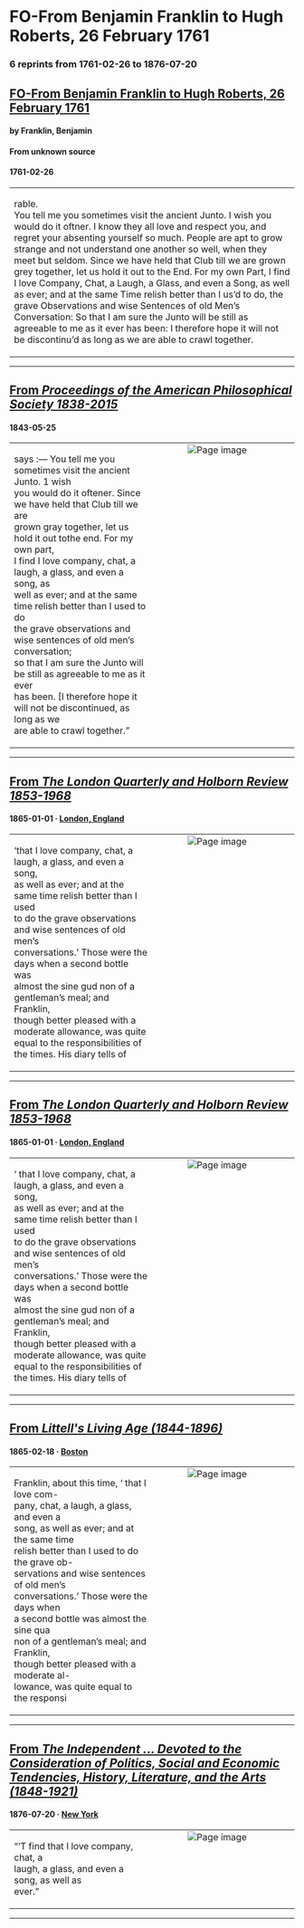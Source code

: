 
# FO-From Benjamin Franklin to Hugh Roberts, 26 February 1761

### 6 reprints from 1761-02-26 to 1876-07-20

## [FO-From Benjamin Franklin to Hugh Roberts, 26 February 1761](https://founders.archives.gov/documents/Franklin/01-09-02-0104)

#### by Franklin, Benjamin

#### From unknown source

#### 1761-02-26

<table style="width: 100%;"><tr><td style="width: 50%">

rable.  
You tell me you sometimes visit the ancient Junto. I wish you would do it oftner. I know they all love and respect you, and regret your absenting yourself so much. People are apt to grow strange and not understand one another so well, when they meet but seldom. Since we have held that Club till we are grown grey together, let us hold it out to the End. For my own Part, I find I love Company, Chat, a Laugh, a Glass, and even a Song, as well as ever; and at the same Time relish better than I us’d to do, the grave Observations and wise Sentences of old Men’s Conversation: So that I am sure the Junto will be still as agreeable to me as it ever has been: I therefore hope it will not be discontinu’d as long as we are able to crawl together.
</td></tr></table>

---

## [From _Proceedings of the American Philosophical Society 1838-2015_](https://archive.org/details/sim_proceedings-of-the-american-philosophical-society_may-25-30-1843_3_27/page/n10/mode/1up?view=theater)

#### 1843-05-25

<table style="width: 100%;"><tr><td style="width: 50%">

  
says :— You tell me you sometimes visit the ancient Junto. 1 wish  
you would do it oftener. Since we have held that Club till we are  
grown gray together, let us hold it out tothe end. For my own part,  
I find I love company, chat, a laugh, a glass, and even a song, as  
well as ever; and at the same time relish better than I used to do  
the grave observations and wise sentences of old men’s conversation;  
so that I am sure the Junto will be still as agreeable to me as it ever  
has been. [I therefore hope it will not be discontinued, as long as we  
are able to crawl together.”
</td><td style="width: 50%; max-height: 75%; margin: auto; display: block;">
<img alt="Page image" src="https://iiif.archive.org/iiif/sim_proceedings-of-the-american-philosophical-society_may-25-30-1843_3_27&#0036;10/pct:13.000000,31.430055,60.666667,14.819621/600,/0/default.jpg"/>
</td>
</tr></table>

---

## [From _The London Quarterly and Holborn Review 1853-1968_](https://archive.org/details/sim_london-quarterly-and-holborn-review_1865-01_23_46/page/n225/mode/1up?view=theater)

#### 1865-01-01 &middot; [London, England](http://dbpedia.org/resource/London)

<table style="width: 100%;"><tr><td style="width: 50%">

  
‘that I love company, chat, a laugh, a glass, and even a song,  
as well as ever; and at the same time relish better than I used  
to do the grave observations and wise sentences of old men’s  
conversations.’ Those were the days when a second bottle was  
almost the sine gud non of a gentleman’s meal; and Franklin,  
though better pleased with a moderate allowance, was quite  
equal to the responsibilities of the times. His diary tells of 
</td><td style="width: 50%; max-height: 75%; margin: auto; display: block;">
<img alt="Page image" src="https://iiif.archive.org/iiif/sim_london-quarterly-and-holborn-review_1865-01_23_46&#0036;225/pct:13.712047,34.265945,69.000979,11.432010/600,/0/default.jpg"/>
</td>
</tr></table>

---

## [From _The London Quarterly and Holborn Review 1853-1968_](https://archive.org/details/sim_london-quarterly-and-holborn-review_1865-01_23_46_0/page/n225/mode/1up?view=theater)

#### 1865-01-01 &middot; [London, England](http://dbpedia.org/resource/London)

<table style="width: 100%;"><tr><td style="width: 50%">

  
‘ that I love company, chat, a laugh, a glass, and even a song,  
as well as ever; and at the same time relish better than I used  
to do the grave observations and wise sentences of old men’s  
conversations.’ Those were the days when a second bottle was  
almost the sine gud non of a gentleman’s meal; and Franklin,  
though better pleased with a moderate allowance, was quite  
equal to the responsibilities of the times. His diary tells of 
</td><td style="width: 50%; max-height: 75%; margin: auto; display: block;">
<img alt="Page image" src="https://iiif.archive.org/iiif/sim_london-quarterly-and-holborn-review_1865-01_23_46_0&#0036;225/pct:20.338983,34.768409,66.195857,11.282660/600,/0/default.jpg"/>
</td>
</tr></table>

---

## [From _Littell's Living Age (1844-1896)_](https://archive.org/details/sim_living-age_1865-02-18_84_1081/page/n5/mode/1up?view=theater)

#### 1865-02-18 &middot; [Boston](http://dbpedia.org/resource/Boston)

<table style="width: 100%;"><tr><td style="width: 50%">

  
Franklin, about this time, ‘ that I love com-  
pany, chat, a laugh, a glass, and even a  
song, as well as ever; and at the same time  
relish better than I used to do the grave ob-  
servations and wise sentences of old men’s  
conversations.’ Those were the days when  
a second bottle was almost the sine qua  
non of a gentleman’s meal; and Franklin,  
though better pleased with a moderate al-  
lowance, was quite equal to the responsi
</td><td style="width: 50%; max-height: 75%; margin: auto; display: block;">
<img alt="Page image" src="https://iiif.archive.org/iiif/sim_living-age_1865-02-18_84_1081&#0036;5/pct:51.325088,35.407240,36.219081,12.980769/600,/0/default.jpg"/>
</td>
</tr></table>

---

## [From _The Independent ... Devoted to the Consideration of Politics, Social and Economic Tendencies, History, Literature, and the Arts (1848-1921)_](https://archive.org/details/sim_independent_1876-07-20_28_1442/page/n3/mode/1up?view=theater)

#### 1876-07-20 &middot; [New York](http://dbpedia.org/resource/New_York_City)

<table style="width: 100%;"><tr><td style="width: 50%">

  
  
“‘T find that I love company, chat, a  
laugh, a glass, and even a song, as well as  
ever.”
</td><td style="width: 50%; max-height: 75%; margin: auto; display: block;">
<img alt="Page image" src="https://iiif.archive.org/iiif/sim_independent_1876-07-20_28_1442&#0036;3/pct:51.629328,12.885154,19.475560,1.873249/600,/0/default.jpg"/>
</td>
</tr></table>

---

